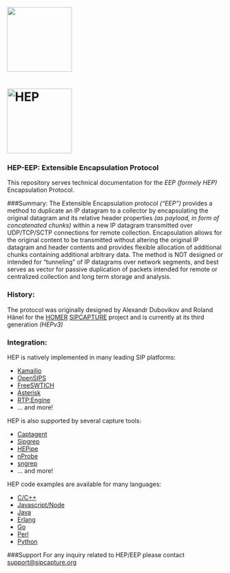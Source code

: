 <img src="https://camo.githubusercontent.com/cb8c0b32324fa9cd73f7e23a63797b5fb97c4bd0/687474703a2f2f692e696d6775722e636f6d2f466649323851762e706e67" width="150">

# <img src="http://i.imgur.com/RSUlFRa.gif" width="150" alt="HEP">

### HEP-EEP: Extensible Encapsulation Protocol

This repository serves technical documentation for the _EEP_ *(formely HEP)* Encapsulation Protocol.

###Summary:
The Extensible Encapsulation protocol _(“EEP”)_ provides a method to duplicate an IP datagram to a collector by encapsulating the original datagram and its relative header properties _(as payload, in form of concatenated
chunks)_ within a new IP datagram transmitted over UDP/TCP/SCTP connections for remote collection. Encapsulation allows for the original content to be transmitted without altering the original IP datagram and header contents and provides flexible allocation of additional chunks containing additional arbitrary data. The method is NOT designed
or intended for “tunneling” of IP datagrams over network segments, and best serves as vector for passive duplication of packets intended for remote or centralized collection and long term storage and analysis.

### History:
The protocol was originally designed by Alexandr Dubovikov and Roland Hänel for the [HOMER](http://github.com/sipcapture/homer) [SIPCAPTURE](http://github.com/sipcapture) project and is currently at its third generation _(HEPv3)_ 

### Integration:
HEP is natively implemented in many leading SIP platforms:
* [Kamailio](https://github.com/sipcapture/homer/wiki/Examples%3A-Kamailio) 
* [OpenSIPS](https://github.com/sipcapture/homer/wiki/Examples%3A-OpenSIPS)
* [FreeSWTICH](https://github.com/sipcapture/homer/wiki/Examples%3A-FreeSwitch)
* [Asterisk](https://reviewboard.asterisk.org/r/3207/) 
* [RTP:Engine](https://github.com/sipwise/rtpengine) 
*  ... and more!

HEP is also supported by several capture tools:
* [Captagent](http://github.com/sipcapture/captagent)
* [Sipgrep](http://github.com/sipcapture/sipgrep)
* [HEPipe](http://github.com/sipcapture/hepipe)
* [nProbe](http://www.ntop.org/products/netflow/nprobe/)
* [sngrep](https://github.com/irontec/sngrep)
* ... and more!

HEP code examples are available for many languages:
* [C/C++](https://github.com/sipcapture/hep-c)
* [Javascript/Node](https://github.com/sipcapture/hep-js)
* [Java](https://github.com/sipcapture/hep-java)
* [Erlang](https://github.com/sipcapture/hep-erlang)
* [Go](https://github.com/sipcapture/hep-go)
* [Perl](https://github.com/sipcapture/hep-perl)
* [Python](https://github.com/sipcapture/hep-python)



###Support
For any inquiry related to HEP/EEP please contact [support@sipcapture.org](mailto:support@sipcapture.org)

